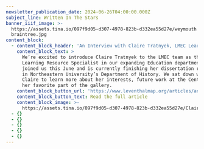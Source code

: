 ```yaml
---
newsletter_publication_date: 2024-06-26T04:00:00.000Z
subject_line: Written In The Stars
banner_iiif_image: >-
  https://assets.tina.io/097f9d05-d307-4978-823b-d332ea55d27e/weymouth
  braintree.jpg
content_block:
  - content_block_header: 'An Interview with Claire Tratnyek, LMEC Learning Resource Specialist'
    content_block_text: >
      We’re excited to introduce Claire Tratnyek to the LMEC team as the
      Learning Resource Specialist in our expanding Education department! Claire
      joined us this June and is currently finishing her dissertation research
      in Northeastern University’s Department of History. We sat down with
      Claire to learn more about her interests, future work at the Center, and
      her favorite part of the gallery.
    content_block_button_url: 'https://www.leventhalmap.org/articles/an-interview-with-claire-tratnyek/'
    content_block_button_text: Read the full article
    content_block_image: >-
      https://assets.tina.io/097f9d05-d307-4978-823b-d332ea55d27e/Claire2021headshotSMALL.png
  - {}
  - {}
  - {}
  - {}
  - {}
---
```


